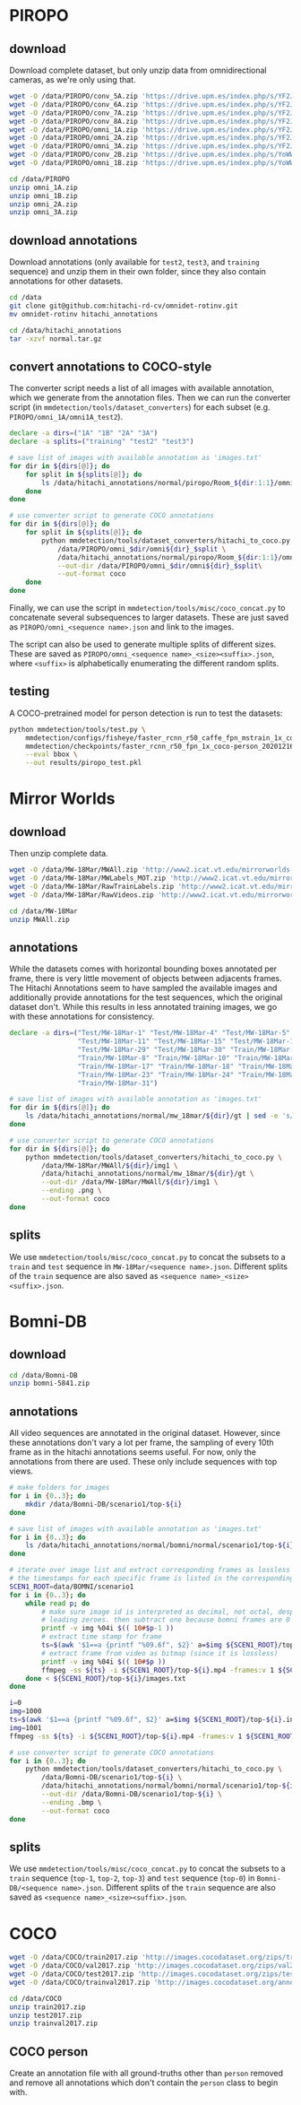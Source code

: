 # PIROPO
## download
Download complete dataset, but only unzip data from omnidirectional cameras, as we're only using that.

```bash
wget -O /data/PIROPO/conv_5A.zip 'https://drive.upm.es/index.php/s/YF2JUrw33wtRMIj/download?path=%2F&files=conv_5A.zip'
wget -O /data/PIROPO/conv_6A.zip 'https://drive.upm.es/index.php/s/YF2JUrw33wtRMIj/download?path=%2F&files=conv_6A.zip'
wget -O /data/PIROPO/conv_7A.zip 'https://drive.upm.es/index.php/s/YF2JUrw33wtRMIj/download?path=%2F&files=conv_7A.zip'
wget -O /data/PIROPO/conv_8A.zip 'https://drive.upm.es/index.php/s/YF2JUrw33wtRMIj/download?path=%2F&files=conv_8A.zip'
wget -O /data/PIROPO/omni_1A.zip 'https://drive.upm.es/index.php/s/YF2JUrw33wtRMIj/download?path=%2F&files=omni_1A.zip'
wget -O /data/PIROPO/omni_2A.zip 'https://drive.upm.es/index.php/s/YF2JUrw33wtRMIj/download?path=%2F&files=omni_2A.zip'
wget -O /data/PIROPO/omni_3A.zip 'https://drive.upm.es/index.php/s/YF2JUrw33wtRMIj/download?path=%2F&files=omni_3A.zip'
wget -O /data/PIROPO/conv_2B.zip 'https://drive.upm.es/index.php/s/YoWW0gkemWNZ3AL/download?path=%2F&files=conv_2B.zip'
wget -O /data/PIROPO/omni_1B.zip 'https://drive.upm.es/index.php/s/YoWW0gkemWNZ3AL/download?path=%2F&files=omni_1B.zip'

cd /data/PIROPO
unzip omni_1A.zip
unzip omni_1B.zip
unzip omni_2A.zip
unzip omni_3A.zip
```

## download annotations
Download annotations (only available for `test2`, `test3`, and `training` sequence) and unzip them in their own folder,
since they also contain annotations for other datasets.

```bash
cd /data
git clone git@github.com:hitachi-rd-cv/omnidet-rotinv.git
mv omnidet-rotinv hitachi_annotations

cd /data/hitachi_annotations
tar -xzvf normal.tar.gz
```

## convert annotations to COCO-style
The converter script needs a list of all images with available annotation, which we generate from the annotation files.
Then we can run the converter script (in `mmdetection/tools/dataset_converters`) for each subset (e.g. 
`PIROPO/omni_1A/omni1A_test2`).

```bash
declare -a dirs=("1A" "1B" "2A" "3A")
declare -a splits=("training" "test2" "test3")

# save list of images with available annotation as 'images.txt'
for dir in ${dirs[@]}; do
    for split in ${splits[@]}; do
        ls /data/hitachi_annotations/normal/piropo/Room_${dir:1:1}/omni_$dir/omni_${dir}_$split | sed -e 's/\.xml$//' > /data/PIROPO/omni_$dir/omni${dir}_$split/images.txt
    done
done

# use converter script to generate COCO annotations
for dir in ${dirs[@]}; do
    for split in ${splits[@]}; do
        python mmdetection/tools/dataset_converters/hitachi_to_coco.py \
            /data/PIROPO/omni_$dir/omni${dir}_$split \
            /data/hitachi_annotations/normal/piropo/Room_${dir:1:1}/omni_$dir/omni_${dir}_$split \
            --out-dir /data/PIROPO/omni_$dir/omni${dir}_$split\
            --out-format coco
    done
done
```

Finally, we can use the script in `mmdetection/tools/misc/coco_concat.py` to concatenate several subsequences to larger
datasets. These are just saved as `PIROPO/omni_<sequence name>.json` and link to the images.

The script can also be used to generate multiple splits of different sizes. These are saved as 
`PIROPO/omni_<sequence name>_<size><suffix>.json`, where `<suffix>` is alphabetically enumerating the different random 
splits.

## testing
A COCO-pretrained model for person detection is run to test the datasets:

```bash
python mmdetection/tools/test.py \
    mmdetection/configs/fisheye/faster_rcnn_r50_caffe_fpn_mstrain_1x_coco-person_piropo.py \
    mmdetection/checkpoints/faster_rcnn_r50_fpn_1x_coco-person_20201216_175929-d022e227.pth \
    --eval bbox \
    --out results/piropo_test.pkl
```

# Mirror Worlds
## download
Then unzip complete data.

```bash
wget -O /data/MW-18Mar/MWAll.zip 'http://www2.icat.vt.edu/mirrorworlds-videos/MW-18Mar/MWAll.zip'
wget -O /data/MW-18Mar/MWLabels_MOT.zip 'http://www2.icat.vt.edu/mirrorworlds-videos/MW-18Mar/MWLabels(MOT).zip'
wget -O /data/MW-18Mar/RawTrainLabels.zip 'http://www2.icat.vt.edu/mirrorworlds-videos/MW-18Mar/RawTrainLabels.zip'
wget -O /data/MW-18Mar/RawVideos.zip 'http://www2.icat.vt.edu/mirrorworlds-videos/MW-18Mar/RawVideos.zip'

cd /data/MW-18Mar
unzip MWAll.zip
```

## annotations
While the datasets comes with horizontal bounding boxes annotated per frame, there is very little movement of objects
between adjacents frames. The Hitachi Annotations seem to have sampled the available images and additionally provide
annotations for the test sequences, which the original dataset don't. While this results in less annotated training
images, we go with these annotations for consistency.

```bash
declare -a dirs=("Test/MW-18Mar-1" "Test/MW-18Mar-4" "Test/MW-18Mar-5" "Test/MW-18Mar-6" "Test/MW-18Mar-9" \
                 "Test/MW-18Mar-11" "Test/MW-18Mar-15" "Test/MW-18Mar-16" "Test/MW-18Mar-20" "Test/MW-18Mar-28" \
                 "Test/MW-18Mar-29" "Test/MW-18Mar-30" "Train/MW-18Mar-2" "Train/MW-18Mar-3" "Train/MW-18Mar-7" \
                 "Train/MW-18Mar-8" "Train/MW-18Mar-10" "Train/MW-18Mar-12" "Train/MW-18Mar-13" "Train/MW-18Mar-14" \
                 "Train/MW-18Mar-17" "Train/MW-18Mar-18" "Train/MW-18Mar-19" "Train/MW-18Mar-21" "Train/MW-18Mar-22" \
                 "Train/MW-18Mar-23" "Train/MW-18Mar-24" "Train/MW-18Mar-25" "Train/MW-18Mar-26" "Train/MW-18Mar-27" \
                 "Train/MW-18Mar-31")

# save list of images with available annotation as 'images.txt'
for dir in ${dirs[@]}; do
    ls /data/hitachi_annotations/normal/mw_18mar/${dir}/gt | sed -e 's/\.xml$//' > /data/MW-18Mar/MWAll/${dir}/img1/images.txt
done

# use converter script to generate COCO annotations
for dir in ${dirs[@]}; do
    python mmdetection/tools/dataset_converters/hitachi_to_coco.py \
        /data/MW-18Mar/MWAll/${dir}/img1 \
        /data/hitachi_annotations/normal/mw_18mar/${dir}/gt \
        --out-dir /data/MW-18Mar/MWAll/${dir}/img1 \
        --ending .png \
        --out-format coco
done
```

## splits
We use `mmdetection/tools/misc/coco_concat.py` to concat the subsets to a `train` and `test` sequence in 
`MW-18Mar/<sequence name>.json`. Different splits of the `train` sequence are also saved as
`<sequence name>_<size><suffix>.json`.

# Bomni-DB
## download
```bash
cd /data/Bomni-DB
unzip bomni-5841.zip
```

## annotations
All video sequences are annotated in the original dataset. However, since these annotations don't vary a lot per frame,
the sampling of every 10th frame as in the hitachi annotations seems useful. For now, only the annotations from there
are used. These only include sequences with top views.

```bash
# make folders for images
for i in {0..3}; do
    mkdir /data/Bomni-DB/scenario1/top-${i}
done

# save list of images with available annotation as 'images.txt'
for i in {0..3}; do
    ls /data/hitachi_annotations/normal/bomni/normal/scenario1/top-${i} | sed -e 's/\.xml$//' > /data/Bomni-DB/scenario1/top-${i}/images.txt
done

# iterate over image list and extract corresponding frames as lossless images from the mp4 video
# the timestamps for each specific frame is listed in the corresponding .info file
SCEN1_ROOT=data/BOMNI/scenario1
for i in {0..3}; do
    while read p; do
        # make sure image id is interpreted as decimal, not octal, despite leading 0, and bring to 4 digits with
        # leading zeroes. then subtract one because bomni frames are 0 based
        printf -v img %04i $(( 10#$p-1 ))
        # extract time stamp for frame
        ts=$(awk '$1==a {printf "%09.6f", $2}' a=$img ${SCEN1_ROOT}/top-${i}.info)
        # extract frame from video as bitmap (since it is lossless)
        printf -v img %04i $(( 10#$p ))
        ffmpeg -ss ${ts} -i ${SCEN1_ROOT}/top-${i}.mp4 -frames:v 1 ${SCEN1_ROOT}/top-${i}/${img}.bmp
    done < ${SCEN1_ROOT}/top-${i}/images.txt
done

i=0
img=1000
ts=$(awk '$1==a {printf "%09.6f", $2}' a=$img ${SCEN1_ROOT}/top-${i}.info)
img=1001
ffmpeg -ss ${ts} -i ${SCEN1_ROOT}/top-${i}.mp4 -frames:v 1 ${SCEN1_ROOT}/top-${i}/${img}.bmp

# use converter script to generate COCO annotations
for i in {0..3}; do
    python mmdetection/tools/dataset_converters/hitachi_to_coco.py \
        /data/Bomni-DB/scenario1/top-${i} \
        /data/hitachi_annotations/normal/bomni/normal/scenario1/top-${i} \
        --out-dir /data/Bomni-DB/scenario1/top-${i} \
        --ending .bmp \
        --out-format coco
done
```

## splits
We use `mmdetection/tools/misc/coco_concat.py` to concat the subsets to a `train` sequence (`top-1`, `top-2`, `top-3`)
and `test` sequence (`top-0`) in `Bomni-DB/<sequence name>.json`. Different splits of the `train` sequence are also
saved as `<sequence name>_<size><suffix>.json`.

# COCO
```bash
wget -O /data/COCO/train2017.zip 'http://images.cocodataset.org/zips/train2017.zip'
wget -O /data/COCO/val2017.zip 'http://images.cocodataset.org/zips/val2017.zip'
wget -O /data/COCO/test2017.zip 'http://images.cocodataset.org/zips/test2017.zip'
wget -O /data/COCO/trainval2017.zip 'http://images.cocodataset.org/annotations/annotations_trainval2017.zip'

cd /data/COCO
unzip train2017.zip
unzip test2017.zip
unzip trainval2017.zip
```

## COCO person
Create an annotation file with all ground-truths other than `person` removed and remove all annotations which don't
contain the `person` class to begin with.
